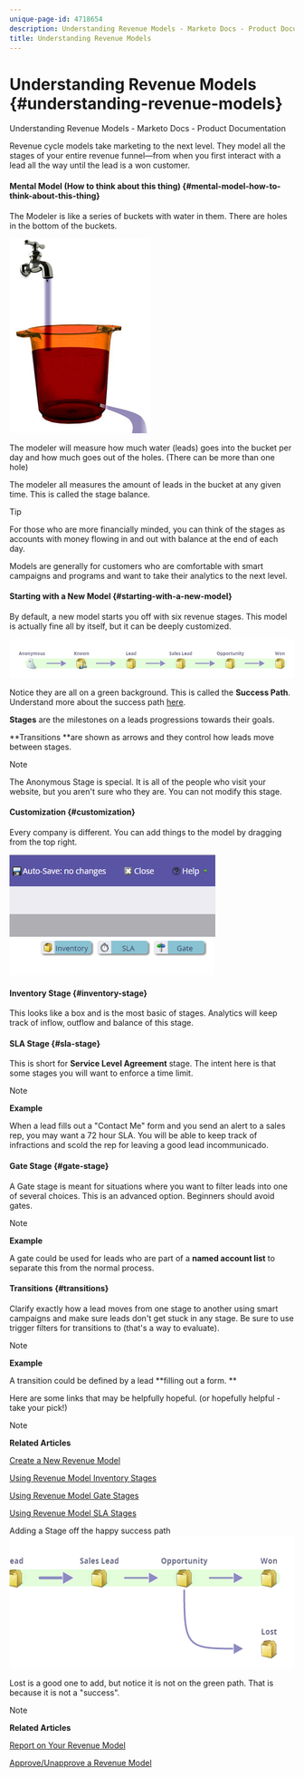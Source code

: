 ```yaml
---
unique-page-id: 4718654
description: Understanding Revenue Models - Marketo Docs - Product Documentation
title: Understanding Revenue Models
---
```


# Understanding Revenue Models {#understanding-revenue-models}

Understanding Revenue Models - Marketo Docs - Product Documentation

Revenue cycle models take marketing to the next level. They model all the stages of your entire revenue funnel—from when you first interact with a lead all the way until the lead is a won customer.

#### Mental Model (How to think about this thing) {#mental-model-how-to-think-about-this-thing}

The Modeler is like a series of buckets with water in them. There are holes in the bottom of the buckets.

![](assets/image2015-6-12-10-3a14-3a4.png)

The modeler will measure how much water (leads) goes into the bucket per day and how much goes out of the holes. (There can be more than one hole)

The modeler all measures the amount of leads in the bucket at any given time. This is called the stage balance.

>[!TIP]
>
>For those who are more financially minded, you can think of the stages as accounts with money flowing in and out with balance at the end of each day.

Models are generally for customers who are comfortable with smart campaigns and programs and want to take their analytics to the next level.  

#### Starting with a New Model {#starting-with-a-new-model}

By default, a new model starts you off with six revenue stages. This model is actually fine all by itself, but it can be deeply customized.&nbsp;

![](assets/image2015-6-12-9-3a43-3a11.png)

Notice they are all on a green background. This is called the **Success Path**. Understand more about the success path [here](understanding-revenue-model-success-path.md).

**Stages** are the milestones on a leads progressions towards their goals.

**Transitions **are shown as arrows and they control how leads move between stages.

>[!NOTE]
>
>The Anonymous Stage is special. It is all of the people who visit your website, but you aren't sure who they are. You can not modify this stage.

#### Customization {#customization}

Every company is different. You can add things to the model by dragging from the top right.

![](assets/image2015-6-12-9-3a45-3a36.png)

#### Inventory Stage {#inventory-stage}

This looks like a box and is the most basic of stages. Analytics will keep track of inflow, outflow and balance of this stage.

#### SLA Stage {#sla-stage}

This is short for **Service Level Agreement** stage. The intent here is that some stages you will want to enforce a time limit.

>[!NOTE]
>
>**Example**
>
>When a lead fills out a "Contact Me" form and you send an alert to a sales rep, you may want a 72 hour SLA. You will be able to keep track of infractions and scold the rep for leaving a good lead incommunicado.

#### Gate Stage {#gate-stage}

A Gate stage is meant for situations where you want to filter leads into one of several choices. This is an advanced option. Beginners should avoid gates.

>[!NOTE]
>
>**Example**
>
>A gate could be used for leads who are part of a **named account list** to separate this from the normal process.

#### Transitions {#transitions}

Clarify exactly how a lead moves from one stage to another using smart campaigns and make sure leads don't get stuck in any stage. Be sure to use trigger filters for transitions to (that's a way to evaluate).&nbsp;

>[!NOTE]
>
>**Example**
>
>A transition could be defined by a lead **filling out a form. **

Here are some links that may be helpfully hopeful. (or hopefully helpful - take your pick!)

>[!NOTE]
>
>**Related Articles**
>
>[Create a New Revenue Model](create-a-new-revenue-model.md)
>
>[Using Revenue Model Inventory Stages](using-revenue-model-inventory-stages.md)
>
>[Using Revenue Model Gate Stages](using-revenue-model-gate-stages.md)
>
>[Using Revenue Model SLA Stages](using-revenue-model-sla-stages.md)

Adding a Stage off the happy success path   ![](assets/image2015-6-12-10-3a10-3a26.png)

Lost is a good one to add, but notice it is not on the green path. That is because it is not a "success".

>[!NOTE]
>
>**Related Articles**
>
>[Report on Your Revenue Model](report-on-your-revenue-model.md)
>
>[Approve/Unapprove a Revenue Model](approve-unapprove-a-revenue-model.md)

